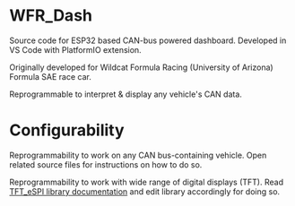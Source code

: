 # WFR_Dash

Source code for ESP32 based CAN-bus powered dashboard. Developed in VS Code with PlatformIO extension. 

Originally developed for Wildcat Formula Racing (University of Arizona) Formula SAE race car. 

Reprogrammable to interpret & display any vehicle's CAN data.

# Configurability

Reprogrammability to work on any CAN bus-containing vehicle. Open related source files for instructions on how to do so.

Reprogrammability to work with wide range of digital displays (TFT). Read [TFT_eSPI library documentation](https://github.com/Bodmer/TFT_eSPI) and edit library accordingly for doing so.
